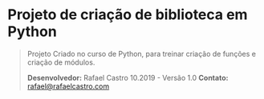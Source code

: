 ﻿# Projeto de criação de biblioteca em Python

>Projeto Criado no curso de Python, para treinar criação de funções e criação de módulos. 
>
>**Desenvolvedor:** Rafael Castro
10.2019 - Versão 1.0
**Contato:** rafael@rafaelcastro.com
